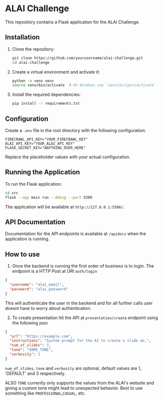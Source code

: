 # ALAI Challenge

This repository contains a Flask application for the ALAI Challenge.

## Installation

1. Clone the repository:

   ```bash
   git clone https://github.com/yourusername/alai-challenge.git
   cd alai-challenge
   ```

2. Create a virtual environment and activate it:

   ```bash
   python -m venv venv
   source venv/bin/activate  # On Windows use `venv\Scripts\activate`
   ```

3. Install the required dependencies:

   ```bash
   pip install -r requirements.txt
   ```

## Configuration

Create a `.env` file in the root directory with the following configuration:

```env
FIRECRAWL_API_KEY="YOUR_FIRECRAWL_KEY"
ALAI_API_KEY="YOUR_ALAI_API_KEY"
FLASK_SECRET_KEY="ANYTHING_OVER_HERE"
```

Replace the placeholder values with your actual configuration.

## Running the Application

To run the Flask application:

```bash
cd src
flask --app main run --debug --port 5500
```

The application will be available at `http://127.0.0.1:5500/`.

## API Documentation

Documentation for the API endpoints is available at `/apidocs` when the application is running.

## How to use

1. Once the backend is running the first order of business is to login. The endpoint is a HTTP Post at URI `auth/login`

```json
{
  "username": "alai_email",
  "password": "alai_password"
}
```

This will authenticate the user in the backend and for all further calls user doesnt have to worry about authentication.

2. To create presentation hit the API at `presentation/create` endpoint using the following json

```json
{
  "url": "https://example.com",
  "instructions": "System prompt for the AI to create a slide on.",
  "num_of_slides": 3,
  "tone": "SOME_TONE",
  "verbosity": 3
}
```

`num_of_slides`, `tone` and `verbosity` are optional, default values are 1, 'DEFAULT' and 3 respectively.

ALSO `TONE` currently only supports the values from the ALAI's website and giving a custom tone might lead to unexpected behavior. Best to use something like `PROFESSIONAL`,`CASUAL`, etc.
